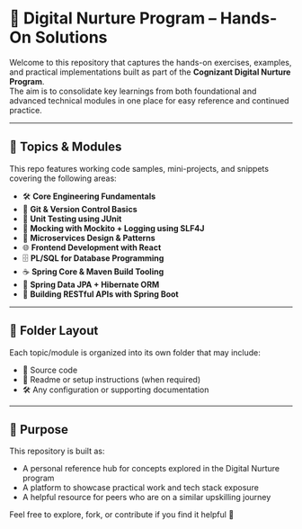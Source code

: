 # 📘 Digital Nurture Program – Hands-On Solutions 

Welcome to this repository that captures the hands-on exercises, examples, and practical implementations built as part of the **Cognizant Digital Nurture Program**.  
The aim is to consolidate key learnings from both foundational and advanced technical modules in one place for easy reference and continued practice.

---

## 🧠 Topics & Modules

This repo features working code samples, mini-projects, and snippets covering the following areas:

- 🛠️ **Core Engineering Fundamentals**  
- 🔧 **Git & Version Control Basics**  
- 🧪 **Unit Testing using JUnit**  
- 🧙 **Mocking with Mockito + Logging using SLF4J**  
- 🔗 **Microservices Design & Patterns**  
- 🌐 **Frontend Development with React**  
- 🗄️ **PL/SQL for Database Programming**  
- ☕ **Spring Core & Maven Build Tooling**  
- 🧬 **Spring Data JPA + Hibernate ORM**  
- 🚀 **Building RESTful APIs with Spring Boot**

---

## 📁 Folder Layout

Each topic/module is organized into its own folder that may include:
- 📄 Source code  
- 📘 Readme or setup instructions (when required)  
- 🛠️ Any configuration or supporting documentation

---

## 🎯 Purpose

This repository is built as:
- A personal reference hub for concepts explored in the Digital Nurture program  
- A platform to showcase practical work and tech stack exposure  
- A helpful resource for peers who are on a similar upskilling journey

Feel free to explore, fork, or contribute if you find it helpful 🚀


